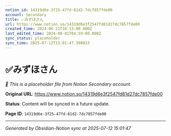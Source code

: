 ```yaml
---
notion_id: 14319d6e-3f25-47fd-81d2-7dc7857fde00
account: Secondary
title: ✅みずほさん
url: https://www.notion.so/14319d6e3f2547fd81d27dc7857fde00
created_time: 2024-06-21T16:13:00.000Z
last_edited_time: 2024-08-01T04:59:00.000Z
sync_status: placeholder
sync_time: 2025-07-12T15:01:47.390833
---
```


# ✅みずほさん

*🔄 This is a placeholder file from Notion Secondary account.*

**Original URL**: https://www.notion.so/14319d6e3f2547fd81d27dc7857fde00

**Status**: Content will be synced in a future update.

**Page ID**: `14319d6e-3f25-47fd-81d2-7dc7857fde00`

---

*Generated by Obsidian-Notion sync at 2025-07-12 15:01:47*
